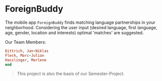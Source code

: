 ForeignBuddy
=============

The mobile app `ForeignBuddy` finds matching language partnerships in your neighborhood.
Considering the user input (desired language, first language, age, gender, location and interests) optimal 'matches' are suggested. 


Our Team Members:
```ruby
Dittrich, Jan-Niklas
Fleck, Marc-Julian
Hasslinger, Marlene 
end
```


> This project is also the basis of our Semester-Project.